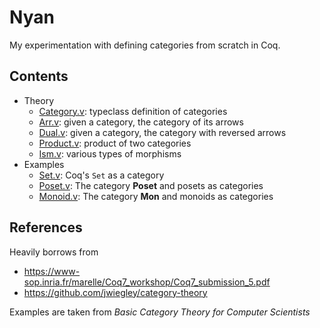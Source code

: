 # Nyan

My experimentation with defining categories from scratch in Coq. 

## Contents

- Theory
  + [Category.v](./Theory/Category.v): typeclass definition of categories
  + [Arr.v](./Theory/Arr.v): given a category, the category of its arrows
  + [Dual.v](./Theory/Dual.v): given a category, the category with reversed arrows
  + [Product.v](./Theory/Product.v): product of two categories
  + [Ism.v](./Theory/Ism.v): various types of morphisms
- Examples
  + [Set.v](./Examples/Set.v): Coq's `Set` as a category
  + [Poset.v](./Examples/Poset.v): The category **Poset** and posets as categories
  + [Monoid.v](./Examples/Monoid.v): The category **Mon** and monoids as categories  

## References

Heavily borrows from 
- https://www-sop.inria.fr/marelle/Coq7_workshop/Coq7_submission_5.pdf
- https://github.com/jwiegley/category-theory

Examples are taken from _Basic Category Theory for Computer Scientists_ 
